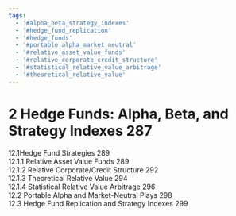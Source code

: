 ```yaml
---
tags:
  - '#alpha_beta_strategy_indexes'
  - '#hedge_fund_replication'
  - '#hedge_funds'
  - '#portable_alpha_market_neutral'
  - '#relative_asset_value_funds'
  - '#relative_corporate_credit_structure'
  - '#statistical_relative_value_arbitrage'
  - '#theoretical_relative_value'
---
```

# 2 Hedge Funds: Alpha, Beta, and Strategy Indexes 287  

12.1Hedge Fund Strategies 289   
12.1.1 Relative Asset Value Funds 289   
12.1.2 Relative Corporate/Credit Structure 292   
12.1.3 Theoretical Relative Value 294   
12.1.4 Statistical Relative Value Arbitrage 296   
12.2 Portable Alpha and Market-Neutral Plays 298   
12.3 Hedge Fund Replication and Strategy Indexes 299  
